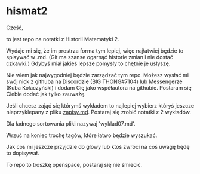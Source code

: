 # hismat2

Cześć,

to jest repo na notatki z Historii Matematyki 2.

Wydaje mi się, że im prostrza forma tym lepiej, więc najłatwiej będzie to spisywać w .md. (Git ma szanse ogarnąć historie zmian i nie dostać czkawki.) Gdybyś miał jakieś lepsze pomysły to chętnie je usłyszę.

Nie wiem jak najwygodniej będzie zarządzać tym repo. Możesz wysłać mi swój nick z githuba na Discordzie (BIG THONG#7104) lub Messengerze (Kuba Kołaczyński) i dodam Cię jako współautora na githubie. Postaram się Ciebie dodać jak tylko zauważę.

Jeśli chcesz zająć się którymś wykładem to najlepiej wybierz któryś jeszcze nieprzyklepany z pliku [zapisy.md](./zapisy.md). Postaraj się zrobić notatki z 2 wykładów.

Dla ładnego sortowania pliki nazywaj 'wyklad07.md'.

Wrzuć na koniec trochę tagów, które łatwo będzie wyszukać.

Jak coś mi jeszcze przyjdzie do głowy lub ktoś zwróci na coś uwagę będę to dopisywał.

To repo to troszkę openspace, postaraj się nie śmiecić.